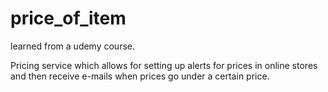 # price_of_item

learned from a udemy course.

Pricing service which allows for setting up alerts for prices in online stores and then receive e-mails when prices go under a certain price.
